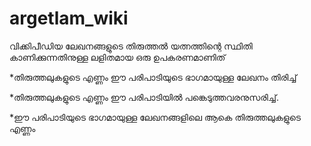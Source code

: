 argetlam_wiki
=============

വിക്കിപീഡിയ ലേഖനങ്ങളുടെ തിരുത്തല്‍ യത്നത്തിന്റെ സ്ഥിതി കാണിക്കുന്നതിനുള്ള ലളിതമായ ഒരു ഉപകരണമാണിത്

*തിരുത്തലുകളുടെ എണ്ണം ഈ  പരിപാടിയുടെ ഭാഗമായുള്ള ലേഖനം തിരിച്ച്

*തിരുത്തലുകളുടെ എണ്ണം ഈ  പരിപാടിയില്‍ പങ്കെടുത്തവരനുസരിച്ച്.

*ഈ  പരിപാടിയുടെ ഭാഗമായുള്ള  ലേഖനങ്ങളിലെ ആകെ തിരുത്തലുകളുടെ എണ്ണം
